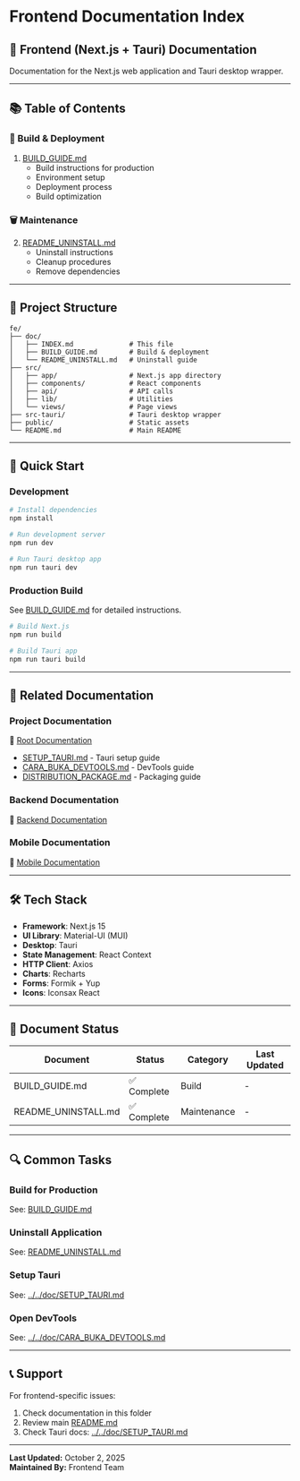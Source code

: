# Frontend Documentation Index

## 📱 Frontend (Next.js + Tauri) Documentation

Documentation for the Next.js web application and Tauri desktop wrapper.

---

## 📚 Table of Contents

### 🔨 Build & Deployment

1. [BUILD_GUIDE.md](./BUILD_GUIDE.md)
   - Build instructions for production
   - Environment setup
   - Deployment process
   - Build optimization

### 🗑️ Maintenance

2. [README_UNINSTALL.md](./README_UNINSTALL.md)
   - Uninstall instructions
   - Cleanup procedures
   - Remove dependencies

---

## 📂 Project Structure

```
fe/
├── doc/
│   ├── INDEX.md              # This file
│   ├── BUILD_GUIDE.md        # Build & deployment
│   └── README_UNINSTALL.md   # Uninstall guide
├── src/
│   ├── app/                  # Next.js app directory
│   ├── components/           # React components
│   ├── api/                  # API calls
│   ├── lib/                  # Utilities
│   └── views/                # Page views
├── src-tauri/                # Tauri desktop wrapper
├── public/                   # Static assets
└── README.md                 # Main README
```

---

## 🚀 Quick Start

### Development

```bash
# Install dependencies
npm install

# Run development server
npm run dev

# Run Tauri desktop app
npm run tauri dev
```

### Production Build

See [BUILD_GUIDE.md](./BUILD_GUIDE.md) for detailed instructions.

```bash
# Build Next.js
npm run build

# Build Tauri app
npm run tauri build
```

---

## 📖 Related Documentation

### Project Documentation
📁 [Root Documentation](../../doc/INDEX.md)
- [SETUP_TAURI.md](../../doc/SETUP_TAURI.md) - Tauri setup guide
- [CARA_BUKA_DEVTOOLS.md](../../doc/CARA_BUKA_DEVTOOLS.md) - DevTools guide
- [DISTRIBUTION_PACKAGE.md](../../doc/DISTRIBUTION_PACKAGE.md) - Packaging guide

### Backend Documentation
📁 [Backend Documentation](../../be/doc/)

### Mobile Documentation
📁 [Mobile Documentation](../../mobile/doc/INDEX.md)

---

## 🛠️ Tech Stack

- **Framework**: Next.js 15
- **UI Library**: Material-UI (MUI)
- **Desktop**: Tauri
- **State Management**: React Context
- **HTTP Client**: Axios
- **Charts**: Recharts
- **Forms**: Formik + Yup
- **Icons**: Iconsax React

---

## 📝 Document Status

| Document | Status | Category | Last Updated |
|----------|--------|----------|--------------|
| BUILD_GUIDE.md | ✅ Complete | Build | - |
| README_UNINSTALL.md | ✅ Complete | Maintenance | - |

---

## 🔍 Common Tasks

### Build for Production
See: [BUILD_GUIDE.md](./BUILD_GUIDE.md)

### Uninstall Application
See: [README_UNINSTALL.md](./README_UNINSTALL.md)

### Setup Tauri
See: [../../doc/SETUP_TAURI.md](../../doc/SETUP_TAURI.md)

### Open DevTools
See: [../../doc/CARA_BUKA_DEVTOOLS.md](../../doc/CARA_BUKA_DEVTOOLS.md)

---

## 📞 Support

For frontend-specific issues:
1. Check documentation in this folder
2. Review main [README.md](../README.md)
3. Check Tauri docs: [../../doc/SETUP_TAURI.md](../../doc/SETUP_TAURI.md)

---

**Last Updated:** October 2, 2025  
**Maintained By:** Frontend Team
